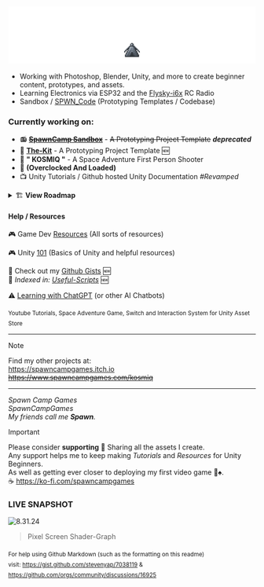 ![SpawnCampGames](https://github.com/SpawnCampGames/Resources/blob/main/101/img/SPWN_GITHUB_HEADER.png)
- Working with Photoshop, Blender, Unity, and more to create beginner content, prototypes, and assets.
- Learning Electronics via ESP32 and the [Flysky-i6x](https://github.com/SpawnCampGames/flysky-i6x) RC Radio
- Sandbox / [SPWN_Code](https://github.com/SpawnCampGames/The-Kit/tree/main/Documentation/SPWN_Code.md) (Prototyping Templates / Codebase)

### Currently working on:
- 📻 ~~[**SpawnCamp Sandbox**](https://www.github.com/spawncampgames/Sandbox)~~ - ~~A Prototyping Project Template~~ **_deprecated_**
- 🧰 [**The-Kit**](https://github.com/SpawnCampGames/The-Kit/blob/main/readme.md) - A Prototyping Project Template 🆕  
- 👾 **" KOSMIQ "** - A Space Adventure First Person Shooter
- 🚧 **(Overclocked And Loaded)**
- 📺 Unity Tutorials / Github hosted Unity Documentation *#Revamped*

<details>
<summary>🏗️ <b>View Roadmap</b></summary>

![ROADMAP](https://storage.ko-fi.com/cdn/useruploads/display/50e94d72-4639-46f6-8ab3-8fb3df59545b_spwn_romap.png)
</details>

#### Help / Resources

🎮 Game Dev [Resources](https://github.com/spawncampgames/Resources/blob/master/readme.md) (All sorts of resources)  

🎮 Unity [101](https://github.com/SpawnCampGames/Resources/blob/main/101/readme.md) (Basics of Unity and helpful resources)  

📜 Check out my [Github Gists](https://gist.github.com/spawncampgames) 🆕  
📘 *Indexed in: [Useful-Scripts](https://github.com/SpawnCampGames/Useful-Scripts/blob/master/readme.md)* 🆕  

⚠️ [Learning with ChatGPT](https://github.com/SpawnCampGames/Resources/blob/main/101/ChatGPT_AI.md) (or other AI Chatbots)

<sub>
Youtube Tutorials, Space Adventure Game, Switch and Interaction System for Unity Asset Store
</sub>  

---

> [!NOTE]  
> Find my other projects at:  
> https://spawncampgames.itch.io  
> ~~https://www.spawncampgames.com/kosmiq~~

---

*Spawn Camp Games  
SpawnCampGames  
My friends call me **Spawn**.*  

>[!IMPORTANT]  
> Please consider **supporting** 🧡 Sharing all the assets I create.  
> Any support helps me to keep making *Tutorials* and *Resources* for Unity Beginners.  
> As well as getting ever closer to deploying my first video game 👾♠️.  
> ☕ https://ko-fi.com/spawncampgames  

### LIVE SNAPSHOT
![8.31.24](https://cdn.discordapp.com/attachments/760796749824000021/1279352315366866974/image.png?ex=66d42131&is=66d2cfb1&hm=b39a37950956b7889c31c5028ff14a101e749b1774a13f8d9deb8b84ced6f74a&)
> Pixel Screen Shader-Graph

<sub>For help using Github Markdown (such as the formatting on this readme)  
visit: https://gist.github.com/stevenyap/7038119 & https://github.com/orgs/community/discussions/16925</sub>
